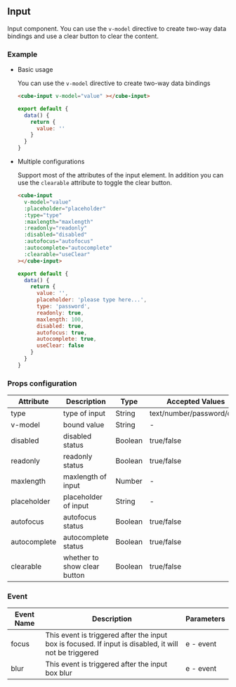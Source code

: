 ## Input

Input component. You can use the `v-model` directive to create two-way data bindings and use a clear button to clear the content.

### Example

- Basic usage

  You can use the `v-model` directive to create two-way data bindings

  ```html
  <cube-input v-model="value" ></cube-input>
  ```

  ```javascript
  export default {
    data() {
      return {
        value: ''
      }
    }
  }
  ```

- Multiple configurations

  Support most of the attributes of the input element. In addition you can use the `clearable` attribute to toggle the clear button.

  ```html
  <cube-input
    v-model="value"
    :placeholder="placeholder"
    :type="type"
    :maxlength="maxlength"
    :readonly="readonly"
    :disabled="disabled"
    :autofocus="autofocus"
    :autocomplete="autocomplete"
    :clearable="useClear"
  ></cube-input>
  ```

  ```javascript
  export default {
    data() {
      return {
        value: '',
        placeholder: 'please type here...',
        type: 'password',
        readonly: true,
        maxlength: 100,
        disabled: true,
        autofocus: true,
        autocomplete: true,
        useClear: false
      }
    }
  }
  ```

### Props configuration

| Attribute | Description | Type | Accepted Values | Default |
| - | - | - | - | - |
| type | type of input | String | text/number/password/date | text |
| v-model | bound value | String | - | empty |
| disabled | disabled status | Boolean | true/false | false |
| readonly | readonly status | Boolean | true/false | false |
| maxlength | maxlength of input | Number | - | 60 |
| placeholder | placeholder of input | String | - | empty |
| autofocus | autofocus status | Boolean | true/false | false |
| autocomplete | autocomplete status | Boolean | true/false | false |
| clearable | whether to show clear button | Boolean | true/false | false |

### Event

| Event Name | Description | Parameters |
| - | - | - |
| focus | This event is triggered after the input box is focused. If input is disabled, it will not be triggered | e - event |
| blur | This event is triggered after the input box blur | e - event |
